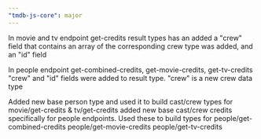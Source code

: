```yaml
---
"tmdb-js-core": major
---
```

In movie and tv endpoint get-credits result types has an added a "crew" field that contains an array of the corresponding crew type was added, and an "id" field

In people endpoint  get-combined-credits, get-movie-credits, get-tv-credits "crew" and "id" fields were added to result type. "crew" is a new crew data type

Added new base person type and used it to build cast/crew types for movie/get-credits & tv/get-credits
added new base cast/crew credits specifically for people endpoints.
Used these to build types for  people/get-combined-credits people/get-movie-credits  people/get-tv-credits 



